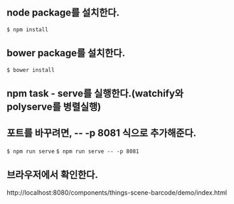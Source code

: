 ## node package를 설치한다.
```$ npm install```

## bower package를 설치한다.
```$ bower install```

## npm task - serve를 실행한다.(watchify와 polyserve를 병렬실행)
## 포트를 바꾸려면, -- -p 8081 식으로 추가해준다.
```$ npm run serve```
```$ npm run serve -- -p 8081```

## 브라우저에서 확인한다.
http://localhost:8080/components/things-scene-barcode/demo/index.html
